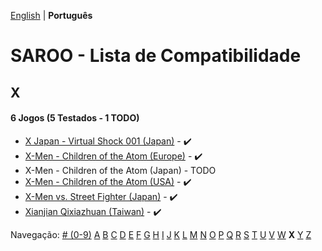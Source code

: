 [English](../en-us/X.md) | **Português**

# SAROO - Lista de Compatibilidade

## X

#### 6 Jogos (5 Testados - 1 TODO)

- [X Japan - Virtual Shock 001 (Japan)](../../../Regions/Retails/Japan/GS-9023/01/README.md) - :heavy_check_mark:
- [X-Men - Children of the Atom (Europe)](../../../Regions/Retails/Europe/T-8108H-50/01/README.md) - :heavy_check_mark:
- X-Men - Children of the Atom (Japan) - TODO
- [X-Men - Children of the Atom (USA)](../../../Regions/Retails/USA/T-8108H/01/README.md) - :heavy_check_mark:
- [X-Men vs. Street Fighter (Japan)](../../../Regions/Retails/Japan/T-1226G/01/README.md) - :heavy_check_mark:
- [Xianjian Qixiazhuan (Taiwan)](../../../Regions/Retails/Taiwan/T-37401H/01/README.md) - :heavy_check_mark:

Navegação:
[# (0-9)](./09.md) [A](./A.md) [B](./B.md) [C](./C.md) [D](./D.md) [E](./E.md) [F](./F.md) [G](./G.md) [H](./H.md) [I](./I.md) [J](./J.md) [K](./K.md) [L](./L.md) [M](./M.md) [N](./N.md) [O](./O.md) [P](./P.md) [Q](./Q.md) [R](./R.md) [S](./S.md) [T](./T.md) [U](./U.md) [V](./V.md) [W](./W.md) **X** [Y](./Y.md) [Z](./Z.md)
